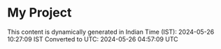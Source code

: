 # My Project

This content is dynamically generated in Indian Time (IST): 2024-05-26 10:27:09 IST
Converted to UTC: 2024-05-26 04:57:09 UTC
